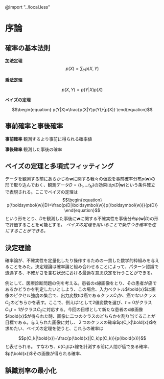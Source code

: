 @import "../local.less"

# 序論

## 確率の基本法則

**加法定理**
$$\begin{equation}
  p(X)=\sum_Yp(X,Y)
\end{equation}$$

**乗法定理**

$$\begin{equation}
  p(X,Y)=p(Y|X)p(X)
\end{equation}$$


**ベイズの定理**

$$\begin{equation}
  p(Y|X)=\frac{p(X|Y)p(Y)}{p(X)}
\end{equation}$$

## 事前確率と事後確率

**事前確率**
観測するより事前に得られる確率値

**事後確率**
観測した事後の確率

## ベイズの定理と多項式フィッティング

データを観測する前にあらかじめ$\boldsymbol{w}$に関する我々の仮説を事前確率分布$p(\boldsymbol{w})$の形で取り込んでおく、観測データ$D=\{t_1,\ldots t_N\}$の効果は$p(D|\boldsymbol{w})$という条件確立で表現される。ここでベイズの定理は
$$\begin{equation}
  p(\boldsymbol{w}|D)=\frac{p(D|\boldsymbol{w})p(\boldsymbol{w})}{p(D)}
\end{equation}$$
という形をとり、$D$を観測した事後に$\boldsymbol{w}$に関する不確実性を事後分布$p(\boldsymbol{w}|D)$の形で評価することを可能とする。
<em class="imp">ベイズの定理を用いることで条件つき確率を逆にすることができる。</em>

## 決定理論

確率論が、不確実性を定量化したり操作するための一貫した数学的枠組みを与えることをみた。決定理論は確率論と組み合わせることによって、パターン認識で遭遇する、不確かさを含む状況における最適な意思決定を行うことができる。

例として、医療診断問題の例を考える。患者のx線画像をとり、その患者が癌であるかどうかを判定したいとしよう、この場合、入力ベクトル$\bold{x}$は画像のピクセル強度の集合で、出力変数tは癌であるクラス$C_1$か、癌でないクラス$C_2$のどちらかを表す。ここで、例えば$t$として2値変数を選び、$t=0$がクラス$C_1$,$t=1$がクラス$C_2$に対応する。今回の目標として新たな患者のx線画像$\bold{x}$が得られた時、画像に二つのクラスのどちらかを割り当てることが目標である。与えられた画像に対し、２つのクラスの確率$p(C_k|\bold{x})$を求めたい、ベイズの定理を使うと、これらの確率は

$$p(C_k|\bold{x})=\frac{p(\bold{x}|C_k)p(C_k)}{p(\bold{x})}$$と表せられる。
すなわち、$p(C_1)$はx線を計測する前に人間が癌である確率、$p(\bold{x})$その画像が得られる確率、

## 誤識別率の最小化


